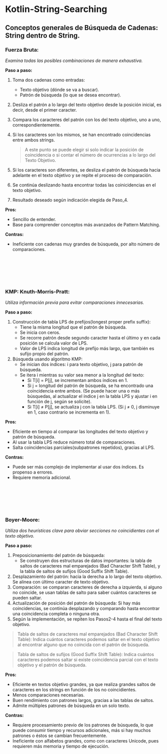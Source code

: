 # Kotlin-String-Searching

## Conceptos generales de Búsqueda de Cadenas: String dentro de String.

### Fuerza Bruta:
*Examina todas las posibles combinaciones de manera exhaustiva.*

**Paso a paso:**
1. Toma dos cadenas como entradas:
	- Texto objetivo (dónde se va a buscar).
	- Patrón de búsqueda (lo que se desea encontrar).
2. Desliza el patrón a lo largo del texto objetivo desde la posición inicial, es decir, desde el primer caracter.
3. Compara los caracteres del patrón con los del texto objetivo, uno a uno, correspondientemente.
4. Si los caracteres son los mismos, se han encontrado coincidencias entre ambos strings.

   > A este punto se puede elegir si solo indicar la posición de coincidencia o si contar el número de ocurrencias a lo largo del Texto Objetivo.
   
6. Si los caracteres son diferentes, se desliza el patrón de búsqueda hacia adelante en el texto objetivo y se repite el proceso de comparación.
7. Se continúa deslizando hasta encontrar todas las coinicidencias en el texto objetivo.
8. Resultado deseado según indicación elegida de Paso_4.


**Pros:**
- Sencillo de entender.
- Base para comprender conceptos más avanzados de Pattern Matching.
	
**Contras:**
- Ineficiente con cadenas muy grandes de búsqueda, por alto número de comparaciones.


### ㅤㅤ
### ㅤㅤ

### KMP: Knuth-Morris-Pratt:
*Utiliza información previa para evitar comparaciones innecesarias.*

**Paso a paso:**
1. Construcción de tabla LPS de prefijos(longest proper prefix suffix):
	- Tiene la misma longitud que el patrón de búsqueda.
	- Se inicia con ceros.
	- Se recorre patrón desde segundo caracter hasta el último y en cada posición se calcula valor de LPS.
	- Valor de LPS indica longitud de prefijo más largo, que también es sufijo propio del patrón.
2. Búsqueda usando algoritmo KMP:
	- Se inician dos índices: i para texto objetivo, j para patrón de búsqueda.
	- Se itera i mientras su valor sea menor a la longitud del texto:
		- Si T[i] = P[j], se incrementan ambos índices en 1.
  		- Si j = longitud del patrón de búsqueda, se ha encontrado una coincidencia entre ambos. (Se puede hacer una o más búsquedas, al actualizar el índice j en la tabla LPS y ajustar i en función de j, según se solicite).
		- Si T[i] ≠ P[j], se actualiza j con la tabla LPS. (Si j ≠ 0, j disminuye en 1, caso contrario se incrementa en 1).


**Pros:**
- Eficiente en tiempo al comparar las longitudes del texto objetivo y patrón de búsqueda.
- Al usar la tabla LPS reduce número total de comparaciones.
- Salta coincidencias parciales(subpatrones repetidos), gracias al LPS.

**Contras:**
- Puede ser más complejo de implementar al usar dos índices. Es propenso a errores.
- Requiere memoria adicional.


### ㅤㅤ
### ㅤㅤ

### Boyer-Moore:
*Utiliza dos heurísticas clave para obviar secciones no coincidientes con el texto objetivo.*

__Paso a paso:__
1. Preposicionamiento del patrón de búsqueda:
	- Se construyen dos estructuras de datos importantes: la tabla de saltos de caracteres mal emparejados (Bad Character Shift Table), y la tabla de saltos de sufijos (Good Suffix Shift Table).
2. Desplazamiento del patrón: hacia la derecha a lo largo del texto objetivo. Se alinea con último caracter de texto objetivo.
3. Comparación: se comparan caracteres de derecha a izquierda, si alguno no coincide, se usan tablas de salto para saber cuántos caracteres se pueden saltar.
4. Actualización de posición del patrón de búsqueda: Si hay más coincidencias, se continúa desplazando y comparando hasta encontrar una coincidencia completa o ninguna otra.
5. Según la implementación, se repiten los Pasos2-4 hasta el final del texto objetivo.

> Tabla de saltos de caracteres mal emparejados (Bad Character Shift Table): Indica cuántos caracteres podemos saltar en el texto objetivo al encontrar alguno que no coincida con el patrón de búsqueda.

> Tabla de saltos de sufijos (Good Suffix Shift Table): Indica cuántos caracteres podemos saltar si existe coincidencia parcial con el texto objetivo y el patrón de búsqueda.


**Pros:**
- Eficiente en textos objetivo grandes, ya que realiza grandes saltos de caracteres en los strings en función de los no coincidientes.
- Menos comparaciones necesarias.
- Buen rendimiento con patrones largos, gracias a las tablas de saltos.
- Admite múltiples patrones de búsqueda en un solo texto.

**Contras:**
- Requiere procesamiento previo de los patrones de búsqueda, lo que puede consumir tiempo y recursos adicionales, más si hay muchos patrones o éstos se cambian frecuentemente.
- Ineficiente con alfabetos grandes, como con caracteres Unicode, pues requieren más memoria y tiempo de ejecución.
